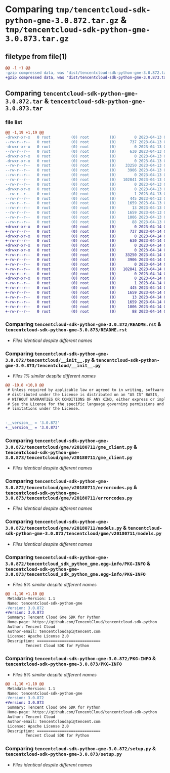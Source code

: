 # Comparing `tmp/tencentcloud-sdk-python-gme-3.0.872.tar.gz` & `tmp/tencentcloud-sdk-python-gme-3.0.873.tar.gz`

## filetype from file(1)

```diff
@@ -1 +1 @@
-gzip compressed data, was "dist/tencentcloud-sdk-python-gme-3.0.872.tar", last modified: Thu Apr 13 00:42:06 2023, max compression
+gzip compressed data, was "dist/tencentcloud-sdk-python-gme-3.0.873.tar", last modified: Fri Apr 14 00:37:56 2023, max compression
```

## Comparing `tencentcloud-sdk-python-gme-3.0.872.tar` & `tencentcloud-sdk-python-gme-3.0.873.tar`

### file list

```diff
@@ -1,19 +1,19 @@
-drwxr-xr-x   0 root         (0) root         (0)        0 2023-04-13 00:42:06.000000 tencentcloud-sdk-python-gme-3.0.872/
--rw-r--r--   0 root         (0) root         (0)      737 2023-04-13 00:42:06.000000 tencentcloud-sdk-python-gme-3.0.872/README.rst
-drwxr-xr-x   0 root         (0) root         (0)        0 2023-04-13 00:42:06.000000 tencentcloud-sdk-python-gme-3.0.872/tencentcloud/
--rw-r--r--   0 root         (0) root         (0)      630 2023-04-13 00:42:06.000000 tencentcloud-sdk-python-gme-3.0.872/tencentcloud/__init__.py
-drwxr-xr-x   0 root         (0) root         (0)        0 2023-04-13 00:42:06.000000 tencentcloud-sdk-python-gme-3.0.872/tencentcloud/gme/
-drwxr-xr-x   0 root         (0) root         (0)        0 2023-04-13 00:42:06.000000 tencentcloud-sdk-python-gme-3.0.872/tencentcloud/gme/v20180711/
--rw-r--r--   0 root         (0) root         (0)    33250 2023-04-13 00:42:06.000000 tencentcloud-sdk-python-gme-3.0.872/tencentcloud/gme/v20180711/gme_client.py
--rw-r--r--   0 root         (0) root         (0)     3906 2023-04-13 00:42:06.000000 tencentcloud-sdk-python-gme-3.0.872/tencentcloud/gme/v20180711/errorcodes.py
--rw-r--r--   0 root         (0) root         (0)        0 2023-04-13 00:42:06.000000 tencentcloud-sdk-python-gme-3.0.872/tencentcloud/gme/v20180711/__init__.py
--rw-r--r--   0 root         (0) root         (0)   102841 2023-04-13 00:42:06.000000 tencentcloud-sdk-python-gme-3.0.872/tencentcloud/gme/v20180711/models.py
--rw-r--r--   0 root         (0) root         (0)        0 2023-04-13 00:42:06.000000 tencentcloud-sdk-python-gme-3.0.872/tencentcloud/gme/__init__.py
-drwxr-xr-x   0 root         (0) root         (0)        0 2023-04-13 00:42:06.000000 tencentcloud-sdk-python-gme-3.0.872/tencentcloud_sdk_python_gme.egg-info/
--rw-r--r--   0 root         (0) root         (0)        1 2023-04-13 00:42:06.000000 tencentcloud-sdk-python-gme-3.0.872/tencentcloud_sdk_python_gme.egg-info/dependency_links.txt
--rw-r--r--   0 root         (0) root         (0)      445 2023-04-13 00:42:06.000000 tencentcloud-sdk-python-gme-3.0.872/tencentcloud_sdk_python_gme.egg-info/SOURCES.txt
--rw-r--r--   0 root         (0) root         (0)     1659 2023-04-13 00:42:06.000000 tencentcloud-sdk-python-gme-3.0.872/tencentcloud_sdk_python_gme.egg-info/PKG-INFO
--rw-r--r--   0 root         (0) root         (0)       13 2023-04-13 00:42:06.000000 tencentcloud-sdk-python-gme-3.0.872/tencentcloud_sdk_python_gme.egg-info/top_level.txt
--rw-r--r--   0 root         (0) root         (0)     1659 2023-04-13 00:42:06.000000 tencentcloud-sdk-python-gme-3.0.872/PKG-INFO
--rw-r--r--   0 root         (0) root         (0)     1006 2023-04-13 00:42:06.000000 tencentcloud-sdk-python-gme-3.0.872/setup.py
--rw-r--r--   0 root         (0) root         (0)       88 2023-04-13 00:42:06.000000 tencentcloud-sdk-python-gme-3.0.872/setup.cfg
+drwxr-xr-x   0 root         (0) root         (0)        0 2023-04-14 00:37:56.000000 tencentcloud-sdk-python-gme-3.0.873/
+-rw-r--r--   0 root         (0) root         (0)      737 2023-04-14 00:37:56.000000 tencentcloud-sdk-python-gme-3.0.873/README.rst
+drwxr-xr-x   0 root         (0) root         (0)        0 2023-04-14 00:37:56.000000 tencentcloud-sdk-python-gme-3.0.873/tencentcloud/
+-rw-r--r--   0 root         (0) root         (0)      630 2023-04-14 00:37:56.000000 tencentcloud-sdk-python-gme-3.0.873/tencentcloud/__init__.py
+drwxr-xr-x   0 root         (0) root         (0)        0 2023-04-14 00:37:56.000000 tencentcloud-sdk-python-gme-3.0.873/tencentcloud/gme/
+drwxr-xr-x   0 root         (0) root         (0)        0 2023-04-14 00:37:56.000000 tencentcloud-sdk-python-gme-3.0.873/tencentcloud/gme/v20180711/
+-rw-r--r--   0 root         (0) root         (0)    33250 2023-04-14 00:37:56.000000 tencentcloud-sdk-python-gme-3.0.873/tencentcloud/gme/v20180711/gme_client.py
+-rw-r--r--   0 root         (0) root         (0)     3906 2023-04-14 00:37:56.000000 tencentcloud-sdk-python-gme-3.0.873/tencentcloud/gme/v20180711/errorcodes.py
+-rw-r--r--   0 root         (0) root         (0)        0 2023-04-14 00:37:56.000000 tencentcloud-sdk-python-gme-3.0.873/tencentcloud/gme/v20180711/__init__.py
+-rw-r--r--   0 root         (0) root         (0)   102841 2023-04-14 00:37:56.000000 tencentcloud-sdk-python-gme-3.0.873/tencentcloud/gme/v20180711/models.py
+-rw-r--r--   0 root         (0) root         (0)        0 2023-04-14 00:37:56.000000 tencentcloud-sdk-python-gme-3.0.873/tencentcloud/gme/__init__.py
+drwxr-xr-x   0 root         (0) root         (0)        0 2023-04-14 00:37:56.000000 tencentcloud-sdk-python-gme-3.0.873/tencentcloud_sdk_python_gme.egg-info/
+-rw-r--r--   0 root         (0) root         (0)        1 2023-04-14 00:37:56.000000 tencentcloud-sdk-python-gme-3.0.873/tencentcloud_sdk_python_gme.egg-info/dependency_links.txt
+-rw-r--r--   0 root         (0) root         (0)      445 2023-04-14 00:37:56.000000 tencentcloud-sdk-python-gme-3.0.873/tencentcloud_sdk_python_gme.egg-info/SOURCES.txt
+-rw-r--r--   0 root         (0) root         (0)     1659 2023-04-14 00:37:56.000000 tencentcloud-sdk-python-gme-3.0.873/tencentcloud_sdk_python_gme.egg-info/PKG-INFO
+-rw-r--r--   0 root         (0) root         (0)       13 2023-04-14 00:37:56.000000 tencentcloud-sdk-python-gme-3.0.873/tencentcloud_sdk_python_gme.egg-info/top_level.txt
+-rw-r--r--   0 root         (0) root         (0)     1659 2023-04-14 00:37:56.000000 tencentcloud-sdk-python-gme-3.0.873/PKG-INFO
+-rw-r--r--   0 root         (0) root         (0)     1006 2023-04-14 00:37:56.000000 tencentcloud-sdk-python-gme-3.0.873/setup.py
+-rw-r--r--   0 root         (0) root         (0)       88 2023-04-14 00:37:56.000000 tencentcloud-sdk-python-gme-3.0.873/setup.cfg
```

### Comparing `tencentcloud-sdk-python-gme-3.0.872/README.rst` & `tencentcloud-sdk-python-gme-3.0.873/README.rst`

 * *Files identical despite different names*

### Comparing `tencentcloud-sdk-python-gme-3.0.872/tencentcloud/__init__.py` & `tencentcloud-sdk-python-gme-3.0.873/tencentcloud/__init__.py`

 * *Files 1% similar despite different names*

```diff
@@ -10,8 +10,8 @@
 # Unless required by applicable law or agreed to in writing, software
 # distributed under the License is distributed on an "AS IS" BASIS,
 # WITHOUT WARRANTIES OR CONDITIONS OF ANY KIND, either express or implied.
 # See the License for the specific language governing permissions and
 # limitations under the License.
 
 
-__version__ = '3.0.872'
+__version__ = '3.0.873'
```

### Comparing `tencentcloud-sdk-python-gme-3.0.872/tencentcloud/gme/v20180711/gme_client.py` & `tencentcloud-sdk-python-gme-3.0.873/tencentcloud/gme/v20180711/gme_client.py`

 * *Files identical despite different names*

### Comparing `tencentcloud-sdk-python-gme-3.0.872/tencentcloud/gme/v20180711/errorcodes.py` & `tencentcloud-sdk-python-gme-3.0.873/tencentcloud/gme/v20180711/errorcodes.py`

 * *Files identical despite different names*

### Comparing `tencentcloud-sdk-python-gme-3.0.872/tencentcloud/gme/v20180711/models.py` & `tencentcloud-sdk-python-gme-3.0.873/tencentcloud/gme/v20180711/models.py`

 * *Files identical despite different names*

### Comparing `tencentcloud-sdk-python-gme-3.0.872/tencentcloud_sdk_python_gme.egg-info/PKG-INFO` & `tencentcloud-sdk-python-gme-3.0.873/tencentcloud_sdk_python_gme.egg-info/PKG-INFO`

 * *Files 8% similar despite different names*

```diff
@@ -1,10 +1,10 @@
 Metadata-Version: 1.1
 Name: tencentcloud-sdk-python-gme
-Version: 3.0.872
+Version: 3.0.873
 Summary: Tencent Cloud Gme SDK for Python
 Home-page: https://github.com/TencentCloud/tencentcloud-sdk-python
 Author: Tencent Cloud
 Author-email: tencentcloudapi@tencent.com
 License: Apache License 2.0
 Description: ============================
         Tencent Cloud SDK for Python
```

### Comparing `tencentcloud-sdk-python-gme-3.0.872/PKG-INFO` & `tencentcloud-sdk-python-gme-3.0.873/PKG-INFO`

 * *Files 8% similar despite different names*

```diff
@@ -1,10 +1,10 @@
 Metadata-Version: 1.1
 Name: tencentcloud-sdk-python-gme
-Version: 3.0.872
+Version: 3.0.873
 Summary: Tencent Cloud Gme SDK for Python
 Home-page: https://github.com/TencentCloud/tencentcloud-sdk-python
 Author: Tencent Cloud
 Author-email: tencentcloudapi@tencent.com
 License: Apache License 2.0
 Description: ============================
         Tencent Cloud SDK for Python
```

### Comparing `tencentcloud-sdk-python-gme-3.0.872/setup.py` & `tencentcloud-sdk-python-gme-3.0.873/setup.py`

 * *Files identical despite different names*

